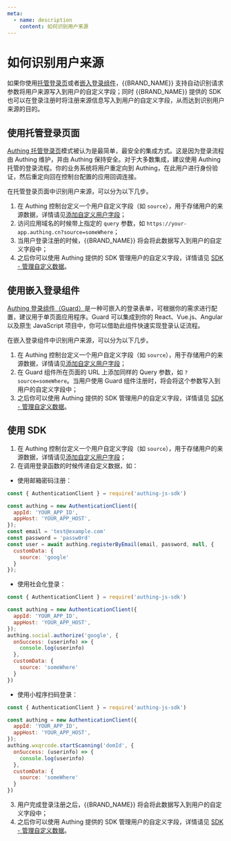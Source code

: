 ```yaml
---
meta:
  - name: description
    content: 如何识别用户来源
---
```


# 如何识别用户来源

<LastUpdated/>

如果你使用[托管登录页](/guides/basics/authenticate-first-user/use-hosted-login-page.md)或者[嵌入登录组件](/reference/guard/)，{{BRAND_NAME}} 支持自动识别请求参数将用户来源写入到用户的自定义字段；同时 {{BRAND_NAME}} 提供的 SDK 也可以在登录注册时将注册来源信息写入到用户的自定义字段，从而达到识别用户来源的目的。

## 使用托管登录页面

[Authing 托管登录页](/guides/basics/authenticate-first-user/use-hosted-login-page.md)模式被认为是最简单，最安全的集成方式。这是因为登录流程由 Authing 维护，并由 Authing 保持安全。对于大多数集成，建议使用 Authing 托管的登录流程。你的业务系统将用户重定向到 Authing，在此用户进行身份验证，然后重定向回在控制台配置的应用回调连接。

在托管登录页面中识别用户来源，可以分为以下几步。

1. 在 Authing 控制台定义一个用户自定义字段（如 `source`），用于存储用户的来源数据，详情请见[添加自定义用户字段](/guides/users/user-defined-field/)；
2. 访问应用域名的时候带上指定的 `query` 参数，如 `https://your-app.authing.cn?source=someWhere`；
3. 当用户登录注册的时候，{{BRAND_NAME}} 将会将此数据写入到用户的自定义字段中；
4. 之后你可以使用 Authing 提供的 SDK 管理用户的自定义字段，详情请见 [SDK - 管理自定义数据](/reference/sdk-for-node/management/UsersManagementClient.md#获取自定义数据)。

## 使用嵌入登录组件

[Authing 登录组件（Guard）](/reference/guard/)是一种可嵌入的登录表单，可根据你的需求进行配置，建议用于单页面应用程序。Guard 可以集成到你的 React、Vue.js、Angular 以及原生 JavaScript 项目中，你可以借助此组件快速实现登录认证流程。

在嵌入登录组件中识别用户来源，可以分为以下几步。

1. 在 Authing 控制台定义一个用户自定义字段（如 `source`），用于存储用户的来源数据，详情请见[添加自定义用户字段](/guides/users/user-defined-field/)；
2. 在 Guard 组件所在页面的 URL 上添加同样的 Query 参数，如 `?source=someWhere`。当用户使用 Guard 组件注册时，将会将这个参数写入到用户的自定义字段中；
3. 之后你可以使用 Authing 提供的 SDK 管理用户的自定义字段，详情请见 [SDK - 管理自定义数据](/reference/sdk-for-node/management/UsersManagementClient.md#获取自定义数据)。

## 使用 SDK

1. 在 Authing 控制台定义一个用户自定义字段（如 `source`），用于存储用户的来源数据，详情请见[添加自定义用户字段](/guides/users/user-defined-field/)；
2. 在调用登录函数的时候传递自定义数据，如：

- 使用邮箱密码注册：

```javascript
const { AuthenticationClient } = require('authing-js-sdk')

const authing = new AuthenticationClient({
  appId: 'YOUR_APP_ID',
  appHost: 'YOUR_APP_HOST',
});
const email = 'test@example.com'
const password = 'passw0rd'
const user = await authing.registerByEmail(email, password, null, {
  customData: {
    source: 'google'
  }
});
```

- 使用社会化登录：

```javascript
const { AuthenticationClient } = require('authing-js-sdk')

const authing = new AuthenticationClient({
  appId: 'YOUR_APP_ID',
  appHost: 'YOUR_APP_HOST',
});
authing.social.authorize('google', {
  onSuccess: (userinfo) => {
    console.log(userinfo)
  },
  customData: {
    source: 'someWhere'
  }
})
```

- 使用小程序扫码登录：

```javascript
const { AuthenticationClient } = require('authing-js-sdk')

const authing = new AuthenticationClient({
  appId: 'YOUR_APP_ID',
  appHost: 'YOUR_APP_HOST',
});
authing.wxqrcode.startScanning('domId', {
  onSuccess: (userinfo) => {
    console.log(userinfo)
  },
  customData: {
    source: 'someWhere'
  }
})
```

3. 用户完成登录注册之后，{{BRAND_NAME}} 将会将此数据写入到用户的自定义字段中；
4. 之后你可以使用 Authing 提供的 SDK 管理用户的自定义字段，详情请见 [SDK - 管理自定义数据](/reference/sdk-for-node/management/UsersManagementClient.md#获取自定义数据)。

